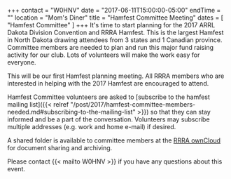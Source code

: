 +++
contact = "W0HNV"
date = "2017-06-11T15:00:00-05:00"
endTime = ""
location = "Mom's Diner"
title = "Hamfest Committee Meeting"
dates = [ "Hamfest Committee" ]
+++
It's time to start planning for the 2017 ARRL Dakota Division Convention
and RRRA Hamfest. This is the largest Hamfest in North Dakota drawing
attendees from 3 states and 1 Canadian province. Committee members
are needed to plan and run this major fund raising activity for our
club. Lots of volunteers will make the work easy for everyone.

This will be our first Hamfest planning meeting. All RRRA members who are
interested in helping with the 2017 Hamfest are encouraged to attend.

Hamfest Committee volunteers are asked to [subscribe to the hamfest
mailing list]({{< relref "/post/2017/hamfest-committee-members-needed.md#subscribing-to-the-mailing-list" >}})
so that they can stay informed and be a part of the
conversation. Volunteers may subscribe multiple addresses
(e.g. work and home e-mail) if desired.

A shared folder is available to committee
members at the <a href="https://cloud.rrra.org" rel="nofollow">RRRA
ownCloud</a> for document sharing and archiving.

Please contact {{< mailto W0HNV >}} if you have any questions about this
event.
